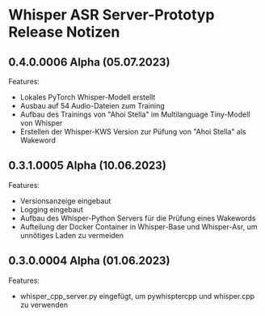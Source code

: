 # Whisper ASR Server-Prototyp Release Notizen


## 0.4.0.0006 Alpha (05.07.2023)

Features:

* Lokales PyTorch Whisper-Modell erstellt
* Ausbau auf 54 Audio-Dateien zum Training
* Aufbau des Trainings von "Ahoi Stella" im Multilanguage Tiny-Modell von Whisper
* Erstellen der Whisper-KWS Version zur Püfung von "Ahoi Stella" als Wakeword


## 0.3.1.0005 Alpha (10.06.2023)

Features: 

* Versionsanzeige eingebaut
* Logging eingebaut
* Aufbau des Whisper-Python Servers für die Prüfung eines Wakewords
* Aufteilung der Docker Container in Whisper-Base und Whisper-Asr, um unnötiges Laden zu vermeiden


## 0.3.0.0004 Alpha (01.06.2023)

Features:

* whisper_cpp_server.py eingefügt, um pywhisptercpp und whisper.cpp zu verwenden

